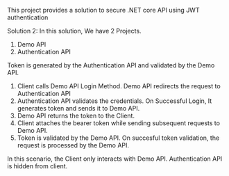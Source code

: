 
This project provides a solution to secure .NET core API using JWT authentication

Solution 2:
In this solution, We have 2 Projects. 
   1. Demo API 
   2. Authentication API   

Token is generated by the Authentication API and validated by the Demo API.

  1. Client calls Demo API Login Method. Demo API redirects the request to Authentication API
  2. Authentication API validates the credentials. On Successful Login, It generates token and sends it to Demo API.
  3. Demo API returns the token to the Client. 
  4. Client attaches the bearer token while sending subsequent requests to Demo API.
  5. Token is validated by the Demo API. On succesful token validation, the request is processed by the Demo API.

In this scenario, the Client only interacts with Demo API. Authentication API is hidden from client.